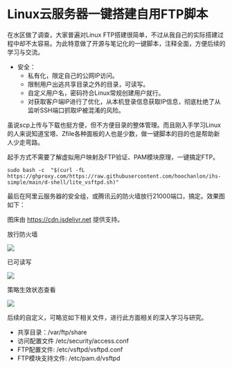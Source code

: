 # Linux云服务器一键搭建自用FTP脚本

在水区做了调查，大家普遍对Linux FTP搭建很简单，不过从我自己的实际搭建过程中却不太容易。为此特意做了开源与笔记化的一键脚本，注释全面，方便后续的学习与交流。

* 安全：
   * 私有化，限定自己的公网IP访问。
   * 限制用户出逃共享目录之外的目录，可读写。
   * 自定义用户名，密码符合Linux常规创建用户就行。
   * 对获取客户端IP进行了优化，从本机登录信息获取IP信息，彻底杜绝了从监听SSH端口抓取IP被混淆的风险。

虽说scp上传与下载也挺方便，但不方便目录的整体管理。而且刚入手学习Linux的人来说知道宝塔、Zfile各种面板的人也是少数，做一键脚本的目的也是帮助新人少走弯路。

起手方式不需要了解虚拟用户映射及FTP验证、PAM模块原理，一键搞定FTP。

```
sudo bash -c  "$(curl -fL https://ghproxy.com/https://raw.githubusercontent.com/hoochanlon/ihs-simple/main/d-shell/lite_vsftpd.sh)"
```

最后在阿里云服务器的安全组，或腾讯云的防火墙放行21000端口，搞定。效果图如下：

图床由 https://cdn.jsdelivr.net 提供支持。

放行防火墙

![](https://cdn.jsdelivr.net/gh/hoochanlon/ihs-simple/AQUICK/catch2023-02-28%2021.26.19.png)

已可读写

![](https://cdn.jsdelivr.net/gh/hoochanlon/ihs-simple/AQUICK/catch2023-03-01%2015.39.06.png)

策略生效状态查看

![](https://cdn.jsdelivr.net/gh/hoochanlon/ihs-simple/AQUICK/catch2023-03-01%2022.10.10.png)


后续的自定义，可略览如下相关文件，进行此方面相关的深入学习与研究。

* 共享目录：/var/ftp/share 
* 访问配置文件 /etc/security/access.conf
* FTP配置文件: /etc/vsftpd/vsftpd.conf
* FTP模块支持文件: /etc/pam.d/vsftpd
